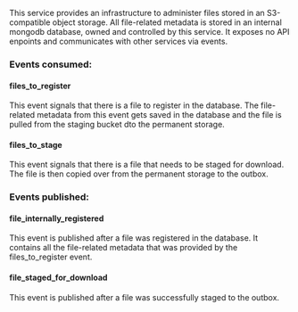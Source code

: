 <!-- Please provide a short overview of the features of this service.-->

This service provides an infrastructure to administer files stored in an S3-compatible
object storage.
All file-related metadata is stored in an internal mongodb database, owned and controlled
by this service.
It exposes no API enpoints and communicates with other services via events.

### Events consumed:

#### files_to_register
This event signals that there is a file to register in the database.
The file-related metadata from this event gets saved in the database and the file is
pulled from the staging bucket dto the permanent storage.

#### files_to_stage
This event signals that there is a file that needs to be staged for download.
The file is then copied over from the permanent storage to the outbox.
### Events published:

#### file_internally_registered
This event is published after a file was registered in the database.
It contains all the file-related metadata that was provided by the files_to_register event.

#### file_staged_for_download
This event is published after a file was successfully staged to the outbox.
